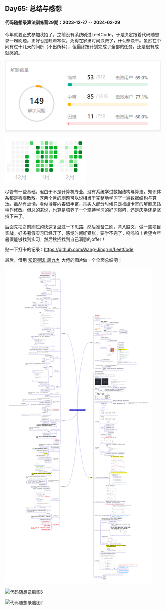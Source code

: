 ## Day65: 总结与感想

#### **代码随想录算法训练营29期**：2023-12-27 -- 2024-02-29

今年就要正式参加秋招了，之前没有系统刷过LeetCode，于是决定跟着代码随想录一起刷题。正好也是趁着寒假，免得在家里时间浪费了，什么都没干。虽然在中间有过十几天的间断（不出所料），但最终按计划完成了全部的任务，还是很有成就感的。

![image-20240228191857333](imgs/image-20240228191857333.png)

![image-20240228191917721](imgs/image-20240228191917721.png)

尽管有一些基础，但由于不是计算机专业，没有系统学过数据结构与算法，知识体系都是零零散散。这两个月的刷题可以说相当于完整地学习了一遍数据结构与算法。虽然有点懒，看似博客内容很丰富，其实大部分时候只是根据卡哥的解题思路稍作修改。但总的来说，也算是培养了一个坚持学习的好习惯吧，还是庆幸还是坚持下来了。

后面先把之前刷过的快速复盘过一下思路，然后准备二刷，背八股文，做一些项目实战。好多暑假实习已经开了，感觉时间好紧张，要学不完了，呜呜呜！希望今年暑假能够找到实习，然后秋招找到自己满意的offer！

贴一下打卡的记录：https://github.com/Wang-Jingrun/LeetCode

最后，借用 [知识星球_辰九九](https://wx.zsxq.com/dweb2/index/topic_detail/184545451452882) 大佬的图片做一个全面总结吧！

![代码随想录脑图1](imgs/代码随想录脑图1.png)

![代码随想录脑图3](imgs/代码随想录脑图3.png)

![代码随想录脑图2](imgs/代码随想录脑图2.png)
